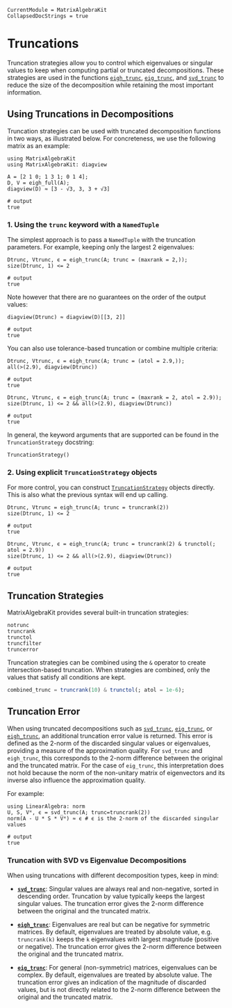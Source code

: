 ```@meta
CurrentModule = MatrixAlgebraKit
CollapsedDocStrings = true
```

# Truncations

Truncation strategies allow you to control which eigenvalues or singular values to keep when computing partial or truncated decompositions. These strategies are used in the functions [`eigh_trunc`](@ref), [`eig_trunc`](@ref), and [`svd_trunc`](@ref) to reduce the size of the decomposition while retaining the most important information.

## Using Truncations in Decompositions

Truncation strategies can be used with truncated decomposition functions in two ways, as illustrated below.
For concreteness, we use the following matrix as an example:

```jldoctest truncations; output=false
using MatrixAlgebraKit
using MatrixAlgebraKit: diagview

A = [2 1 0; 1 3 1; 0 1 4];
D, V = eigh_full(A);
diagview(D) ≈ [3 - √3, 3, 3 + √3]

# output
true
```

### 1. Using the `trunc` keyword with a `NamedTuple`

The simplest approach is to pass a `NamedTuple` with the truncation parameters.
For example, keeping only the largest 2 eigenvalues:

```jldoctest truncations; output=false
Dtrunc, Vtrunc, ϵ = eigh_trunc(A; trunc = (maxrank = 2,));
size(Dtrunc, 1) <= 2

# output
true
```

Note however that there are no guarantees on the order of the output values:

```jldoctest truncations; output=false
diagview(Dtrunc) ≈ diagview(D)[[3, 2]]

# output
true
```

You can also use tolerance-based truncation or combine multiple criteria:

```jldoctest truncations; output=false
Dtrunc, Vtrunc, ϵ = eigh_trunc(A; trunc = (atol = 2.9,));
all(>(2.9), diagview(Dtrunc))

# output
true
```

```jldoctest truncations; output=false
Dtrunc, Vtrunc, ϵ = eigh_trunc(A; trunc = (maxrank = 2, atol = 2.9));
size(Dtrunc, 1) <= 2 && all(>(2.9), diagview(Dtrunc))

# output
true
```

In general, the keyword arguments that are supported can be found in the `TruncationStrategy` docstring:

```@docs; canonical = false
TruncationStrategy()
```


### 2. Using explicit `TruncationStrategy` objects

For more control, you can construct [`TruncationStrategy`](@ref) objects directly.
This is also what the previous syntax will end up calling.

```jldoctest truncations; output=false
Dtrunc, Vtrunc = eigh_trunc(A; trunc = truncrank(2))
size(Dtrunc, 1) <= 2

# output
true
```

```jldoctest truncations; output=false
Dtrunc, Vtrunc, ϵ = eigh_trunc(A; trunc = truncrank(2) & trunctol(; atol = 2.9))
size(Dtrunc, 1) <= 2 && all(>(2.9), diagview(Dtrunc))

# output
true
```

## Truncation Strategies

MatrixAlgebraKit provides several built-in truncation strategies:

```@docs; canonical=false
notrunc
truncrank
trunctol
truncfilter
truncerror
```

Truncation strategies can be combined using the `&` operator to create intersection-based truncation.
When strategies are combined, only the values that satisfy all conditions are kept.

```julia
combined_trunc = truncrank(10) & trunctol(; atol = 1e-6);
```

## Truncation Error

When using truncated decompositions such as [`svd_trunc`](@ref), [`eig_trunc`](@ref), or [`eigh_trunc`](@ref), an additional truncation error value is returned.
This error is defined as the 2-norm of the discarded  singular values or eigenvalues, providing a measure of the approximation quality.
For `svd_trunc` and `eigh_trunc`, this corresponds to the 2-norm difference between the original and the truncated matrix.
For the case of `eig_trunc`, this interpretation does not hold because the norm of the non-unitary matrix of eigenvectors and its inverse also influence the approximation quality.


For example:
```jldoctest truncations; output=false
using LinearAlgebra: norm
U, S, Vᴴ, ϵ = svd_trunc(A; trunc=truncrank(2))
norm(A - U * S * Vᴴ) ≈ ϵ # ϵ is the 2-norm of the discarded singular values

# output
true
```

### Truncation with SVD vs Eigenvalue Decompositions

When using truncations with different decomposition types, keep in mind:

- **[`svd_trunc`](@ref)**: Singular values are always real and non-negative, sorted in descending order. Truncation by value typically keeps the largest singular values. The truncation error gives the 2-norm difference between the original and the truncated matrix.

- **[`eigh_trunc`](@ref)**: Eigenvalues are real but can be negative for symmetric matrices. By default, eigenvalues are treated by absolute value, e.g. `truncrank(k)` keeps the `k` eigenvalues with largest magnitude (positive or negative). The truncation error gives the 2-norm difference between the original and the truncated matrix.

- **[`eig_trunc`](@ref)**: For general (non-symmetric) matrices, eigenvalues can be complex. By default, eigenvalues are treated by absolute value. The truncation error gives an indication of the magnitude of discarded values, but is not directly related to the 2-norm difference between the original and the truncated matrix.

